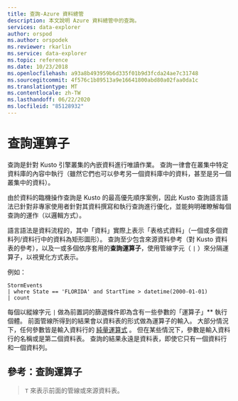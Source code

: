 ```yaml
---
title: 查詢-Azure 資料總管
description: 本文說明 Azure 資料總管中的查詢。
services: data-explorer
author: orspod
ms.author: orspodek
ms.reviewer: rkarlin
ms.service: data-explorer
ms.topic: reference
ms.date: 10/23/2018
ms.openlocfilehash: a93a8b493959b6d335f01b9d3fcda24ae7c31748
ms.sourcegitcommit: 4f576c1b89513a9e16641800abd80a02faa0da1c
ms.translationtype: MT
ms.contentlocale: zh-TW
ms.lasthandoff: 06/22/2020
ms.locfileid: "85128932"
---
```

# <a name="query-operators"></a>查詢運算子

查詢是針對 Kusto 引擎叢集的內嵌資料進行唯讀作業。 查詢一律會在叢集中特定資料庫的內容中執行（雖然它們也可以參考另一個資料庫中的資料，甚至是另一個叢集中的資料）。

由於資料的臨機操作查詢是 Kusto 的最高優先順序案例，因此 Kusto 查詢語言語法已針對非專家使用者針對其資料撰寫和執行查詢進行優化，並能夠明確瞭解每個查詢的運作（以邏輯方式）。

語言語法是資料流程的，其中「資料」實際上表示「表格式資料」（一個或多個資料列/資料行中的資料為矩形圖形）。 查詢至少包含來源資料參考（對 Kusto 資料表的參考），以及一或多個依序套用的**查詢運算子**，使用管線字元（ `|` ）來分隔運算子，以視覺化方式表示。

例如：

<!-- csl: https://help.kusto.windows.net:443/Samples -->
```kusto
StormEvents 
| where State == 'FLORIDA' and StartTime > datetime(2000-01-01)
| count
```
    
每個以縱線字元 `|` 做為前置詞的篩選條件即為含有一些參數的「運算子」** 執行個體。 前面管線所得到的結果會以資料表的形式做為運算子的輸入。 大部分情況下，任何參數皆是輸入資料行的 [純量運算式](./scalar-data-types/index.md) 。
但在某些情況下，參數是輸入資料行的名稱或是第二個資料表。 查詢的結果永遠是資料表，即使它只有一個資料行和一個資料列。

## <a name="reference-query-operators"></a>參考：查詢運算子

> `T` 來表示前面的管線或來源資料表。
